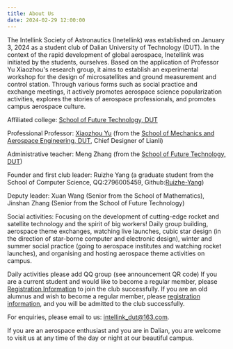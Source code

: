 ```yaml
---
title: About Us
date: 2024-02-29 12:00:00
---
```


The Intellink Society of Astronautics (Inetellink) was established on January 3, 2024 as a student club of Dalian University of Technology (DUT). In the context of the rapid development of global aerospace, Inetellink was initiated by the students, ourselves. Based on the application of Professor Yu Xiaozhou's research group, it aims to establish an experimental workshop for the design of microsatellites and ground measurement and control station. Through various forms such as social practice and exchange meetings, it actively promotes aerospace science popularization activities, explores the stories of aerospace professionals, and promotes campus aerospace culture.

Affiliated college: [School of Future Technology, DUT](https://futureschool.dlut.edu.cn/index.htm#)

Professional Professor: [Xiaozhou Yu](http://faculty.dlut.edu.cn/yuxiaozhou/en/index.htm) (from the [School of Mechanics and Aerospace Engineering, DUT](https://lihang.dlut.edu.cn/), Chief Designer of Lianli)

Administrative teacher: Meng Zhang (from the [School of Future Technology, DUT](https://futureschool.dlut.edu.cn/index.htm#))

Founder and first club leader: Ruizhe Yang (a graduate student from the School of Computer Science, QQ:2796005459, Github:[Ruizhe-Yang](https://github.com/Ruizhe-Yang))

Deputy leader: Xuan Wang (Senior from the School of Mathematics), Jinshan Zhang (Senior from the School of Future Technology)

Social activities: Focusing on the development of cutting-edge rocket and satellite technology and the spirit of big workers! Daily group building, aerospace theme exchanges, watching live launches, cubic star design (in the direction of star-borne computer and electronic design), winter and summer social practice (going to aerospace institutes and watching rocket launches), and organising and hosting aerospace theme activities on campus.

Daily activities please add QQ group (see announcement QR code)
If you are a current student and would like to become a regular member, please [Registration Information](https://www.wjx.cn/vm/P0haxQ5.aspx#) to join the club successfully.
If you are an old alumnus and wish to become a regular member, please [registration information](https://www.wjx.cn/vm/mKLq7Ak.aspx#), and you will be admitted to the club successfully.

For enquiries, please email to us: intellink_dut@163.com.

If you are an aerospace enthusiast and you are in Dalian, you are welcome to visit us at any time of the day or night at our beautiful campus.
